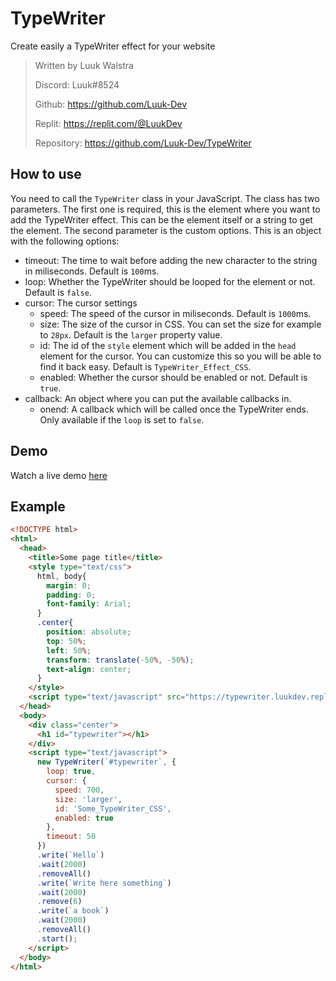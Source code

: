 # TypeWriter
Create easily a TypeWriter effect for your website

> Written by Luuk Walstra
> 
> Discord: Luuk#8524
> 
> Github: https://github.com/Luuk-Dev
> 
> Replit: https://replit.com/@LuukDev
> 
> Repository: https://github.com/Luuk-Dev/TypeWriter

## How to use
You need to call the `TypeWriter` class in your JavaScript. The class has two parameters. The first one is required, this is the element where you want to add the TypeWriter effect. This can be the element itself or a string to get the element. The second parameter is the custom options. This is an object with the following options:
- timeout: The time to wait before adding the new character to the string in miliseconds. Default is `100`ms.
- loop: Whether the TypeWriter should be looped for the element or not. Default is `false`.
- cursor: The cursor settings
   - speed: The speed of the cursor in miliseconds. Default is `1000`ms.
   - size: The size of the cursor in CSS. You can set the size for example to `28px`. Default is the `larger` property value.
   - id: The id of the `style` element which will be added in the `head` element for the cursor. You can customize this so you will be able to find it back easy. Default is `TypeWriter_Effect_CSS`.
   - enabled: Whether the cursor should be enabled or not. Default is `true`.
- callback: An object where you can put the available callbacks in.
   - onend: A callback which will be called once the TypeWriter ends. Only available if the `loop` is set to `false`.

## Demo
Watch a live demo [here](https://typewriter.luukdev.repl.co)

## Example
```html
<!DOCTYPE html>
<html>
  <head>
    <title>Some page title</title>
    <style type="text/css">
      html, body{
        margin: 0;
        padding: 0;
        font-family: Arial;
      }
      .center{
        position: absolute;
        top: 50%;
        left: 50%;
        transform: translate(-50%, -50%);
        text-align: center;
      }
    </style>
    <script type="text/javascript" src="https://typewriter.luukdev.repl.co/TypeWriter.js"></script>
  </head>
  <body>
    <div class="center">
      <h1 id="typewriter"></h1>
    </div>
    <script type="text/javascript">
      new TypeWriter(`#typewriter`, {
        loop: true,
        cursor: {
          speed: 700,
          size: 'larger',
          id: 'Some_TypeWriter_CSS',
          enabled: true
        },
        timeout: 50
      })
      .write(`Hello`)
      .wait(2000)
      .removeAll()
      .write(`Write here something`)
      .wait(2000)
      .remove(6)
      .write(`a book`)
      .wait(2000)
      .removeAll()
      .start();
    </script>
  </body>
</html>
```
